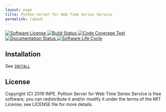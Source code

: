 ```yaml
---
layout: page
title: Python Server for Web Time Series Service
permalink: /about
---
```


[![Software License](https://img.shields.io/badge/license-MIT-green)
](https://github.com/brazil-data-cube/wtss/blob/master/LICENSE) [![Build Status](https://travis-ci.org/brazil-data-cube/wtss.py.svg?branch=master)
](https://travis-ci.org/brazil-data-cube/wtss.py) [![Code Coverage Test](https://coveralls.io/repos/github/brazil-data-cube/wtss.py/badge.svg?branch=master)
](https://coveralls.io/github/brazil-data-cube/wtss.py?branch=master) [![Documentation Status](https://readthedocs.org/projects/wtss/badge/?version=latest)
](https://wtss.readthedocs.io/en/latest/?badge=latest) [![Software Life Cycle](https://img.shields.io/badge/lifecycle-experimental-orange.svg)
](https://www.tidyverse.org/lifecycle/#experimental)

## Installation

See [`INSTALL`](/install)

## License
Copyright (C) 2019 INPE.
Python Server for Web Time Series Service is free software; you can redistribute it and/or modify it
under the terms of the MIT License; see LICENSE file for more details.
